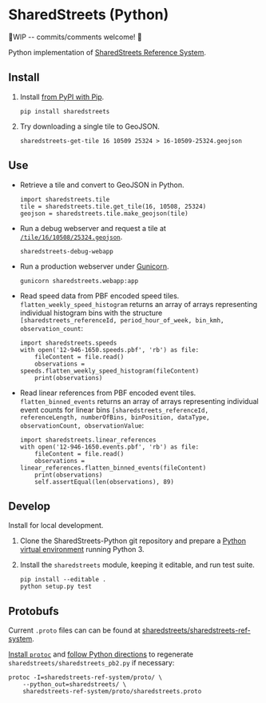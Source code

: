 # SharedStreets (Python)

🚧WIP -- commits/comments welcome! 🚧

Python implementation of [SharedStreets Reference System](https://github.com/sharedstreets/sharedstreets-ref-system).

## Install

1.  Install [from PyPI with Pip](https://packaging.python.org/tutorials/installing-packages/#installing-from-pypi).
    
        pip install sharedstreets

2.  Try downloading a single tile to GeoJSON.

        sharedstreets-get-tile 16 10509 25324 > 16-10509-25324.geojson

## Use

-   Retrieve a tile and convert to GeoJSON in Python.

        import sharedstreets.tile
        tile = sharedstreets.tile.get_tile(16, 10508, 25324)
        geojson = sharedstreets.tile.make_geojson(tile)

-   Run a debug webserver and request a tile at [`/tile/16/10508/25324.geojson`](http://127.0.0.1:5000/tile/16/10508/25324.geojson).

        sharedstreets-debug-webapp

-   Run a production webserver under [Gunicorn](http://gunicorn.org/).

        gunicorn sharedstreets.webapp:app

-   Read speed data from PBF encoded speed tiles. `flatten_weekly_speed_histogram` returns an array of arrays representing individual histogram bins with the structure `[sharedstreets_referenceId, period_hour_of_week, bin_kmh, observation_count`: 

        import sharedstreets.speeds
        with open('12-946-1650.speeds.pbf', 'rb') as file:
            fileContent = file.read()
            observations = speeds.flatten_weekly_speed_histogram(fileContent)
            print(observations)

-   Read linear references from PBF encoded event tiles. `flatten_binned_events` returns an array of arrays representing individual event counts for linear bins `[sharedstreets_referenceId, referenceLength, numberOfBins, binPosition, dataType, observationCount, observationValue`: 

        import sharedstreets.linear_references
        with open('12-946-1650.events.pbf', 'rb') as file:
            fileContent = file.read()
            observations = linear_references.flatten_binned_events(fileContent)
            print(observations)
            self.assertEqual(len(observations), 89)

## Develop

Install for local development.

1.  Clone the SharedStreets-Python git repository and prepare a
    [Python virtual environment](http://docs.python-guide.org/en/latest/dev/virtualenvs/#virtualenv) running Python 3.

2.  Install the `sharedstreets` module, keeping it editable, and run test suite.
    
        pip install --editable .
        python setup.py test

## Protobufs

Current `.proto` files can can be found at
[sharedstreets/sharedstreets-ref-system](https://github.com/sharedstreets/sharedstreets-ref-system/tree/master/proto).

[Install `protoc`](https://github.com/google/protobuf) and
[follow Python directions](https://developers.google.com/protocol-buffers/docs/reference/python-generated#invocation)
to regenerate `sharedstreets/sharedstreets_pb2.py` if necessary:

    protoc -I=sharedstreets-ref-system/proto/ \
        --python_out=sharedstreets/ \
        sharedstreets-ref-system/proto/sharedstreets.proto
